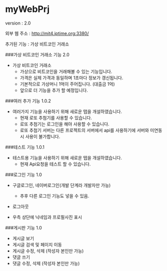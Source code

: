 # myWebPrj
version : 2.0

외부 웹 주소 : http://mit4.iptime.org:3380/

추가된 기능 : 가상 비트코인 거래소

###가상 비트코인 거래소 기능 2.0
* 가상 비트코인 거래소
  * 가상으로 비트코인을 거래해볼 수 있는 기능입니다.
  * 가격은 실제 가격과 동일하며 1초마다 정보가 갱신됩니다.
  * 기본적으로 가상머니 1억이 주어집니다. (대출금 1억)
  * 앞으로 더 기능을 추가 할 예정입니다.

###여러 추가 기능 1.0.2
* 여러가지 기능을 사용하기 위해 새로운 탭을 개설하였습니다.
  * 현재 로또 추첨기를 사용할 수 있습니다.
  * 로또 추첨기는 로그인을 해야 사용할 수 있습니다.
  * 로또 추첨기 서버는 다른 프로젝트의 서버에서 api를 사용하기에 서버와 미연동시 사용이 불가합니다.

###테스트 기능 1.0.1
* 테스트용 기능을 사용하기 위해 새로운 탭을 개설하였습니다.
  * 현재 Api요청을 테스트 할 수 있습니다.

###로그인 기능 1.0
* 구글로그인, 네이버로그인(개발 단계라 개발자만 가능)
    * 추후 다른 로그인 기능도 넣을 수 있음.
    
* 로그아웃
* 우측 상단에 닉네임과 프로필사진 표시

###게시판 기능 1.0
* 게시글 보기
* 게시글 검색 및 페이지 이동
* 게시글 수정, 삭제 (작성자 본인만 가능)
* 댓글 쓰기
* 댓글 수정, 삭제 (작성자 본인만 가능)

